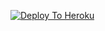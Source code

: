 [![Deploy To Heroku](https://www.herokucdn.com/deploy/button.svg)](https://dashboard.heroku.com/new?button-url=[https://github.com/xpingpongx/Extractor-V3&template=[https://github.com/Chiru63019/Chiru-uploader-new-01](https://github.com/mehuljain2003/chiru2/tree/main)](https://github.com/mehuljain2003/chiru2))
